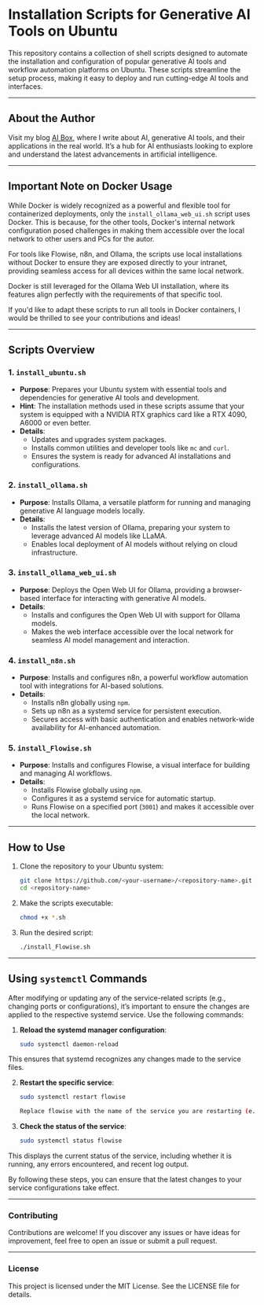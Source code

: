 # Installation Scripts for Generative AI Tools on Ubuntu

This repository contains a collection of shell scripts designed to automate the installation and configuration of popular generative AI tools and workflow automation platforms on Ubuntu. These scripts streamline the setup process, making it easy to deploy and run cutting-edge AI tools and interfaces.

---

## About the Author

Visit my blog [AI Box](https://ai-box.eu), where I write about AI, generative AI tools, and their applications in the real world. It’s a hub for AI enthusiasts looking to explore and understand the latest advancements in artificial intelligence.

---

## Important Note on Docker Usage

While Docker is widely recognized as a powerful and flexible tool for containerized deployments, only the `install_ollama_web_ui.sh` script uses Docker. This is because, for the other tools, Docker's internal network configuration posed challenges in making them accessible over the local network to other users and PCs for the autor. 

For tools like Flowise, n8n, and Ollama, the scripts use local installations without Docker to ensure they are exposed directly to your intranet, providing seamless access for all devices within the same local network.

Docker is still leveraged for the Ollama Web UI installation, where its features align perfectly with the requirements of that specific tool.

If you'd like to adapt these scripts to run all tools in Docker containers, I would be thrilled to see your contributions and ideas!

---

## Scripts Overview

### 1. `install_ubuntu.sh`
- **Purpose**: Prepares your Ubuntu system with essential tools and dependencies for generative AI tools and development.
- **Hint**: The installation methods used in these scripts assume that your system is equipped with a NVIDIA RTX graphics card like a RTX 4090, A6000 or even better.
- **Details**:
  - Updates and upgrades system packages.
  - Installs common utilities and developer tools like `mc` and `curl`.
  - Ensures the system is ready for advanced AI installations and configurations.

### 2. `install_ollama.sh`
- **Purpose**: Installs Ollama, a versatile platform for running and managing generative AI language models locally.
- **Details**:
  - Installs the latest version of Ollama, preparing your system to leverage advanced AI models like LLaMA.
  - Enables local deployment of AI models without relying on cloud infrastructure.

### 3. `install_ollama_web_ui.sh`
- **Purpose**: Deploys the Open Web UI for Ollama, providing a browser-based interface for interacting with generative AI models.
- **Details**:
  - Installs and configures the Open Web UI with support for Ollama models.
  - Makes the web interface accessible over the local network for seamless AI model management and interaction.

### 4. `install_n8n.sh`
- **Purpose**: Installs and configures n8n, a powerful workflow automation tool with integrations for AI-based solutions.
- **Details**:
  - Installs n8n globally using `npm`.
  - Sets up n8n as a systemd service for persistent execution.
  - Secures access with basic authentication and enables network-wide availability for AI-enhanced automation.

### 5. `install_Flowise.sh`
- **Purpose**: Installs and configures Flowise, a visual interface for building and managing AI workflows.
- **Details**:
  - Installs Flowise globally using `npm`.
  - Configures it as a systemd service for automatic startup.
  - Runs Flowise on a specified port (`3001`) and makes it accessible over the local network.

---

## How to Use

1. Clone the repository to your Ubuntu system:
   ```bash
   git clone https://github.com/<your-username>/<repository-name>.git
   cd <repository-name>
2. Make the scripts executable:
   ```bash
   chmod +x *.sh

3. Run the desired script:
   ```bash
   ./install_Flowise.sh

---

## Using `systemctl` Commands

After modifying or updating any of the service-related scripts (e.g., changing ports or configurations), it’s important to ensure the changes are applied to the respective systemd service. Use the following commands:

1. **Reload the systemd manager configuration**:
   ```bash
   sudo systemctl daemon-reload

This ensures that systemd recognizes any changes made to the service files.

2. **Restart the specific service**:

   ```bash
   sudo systemctl restart flowise
   
   Replace flowise with the name of the service you are restarting (e.g., n8n or ollama).

3. **Check the status of the service**:

   ```bash
   sudo systemctl status flowise
   
This displays the current status of the service, including whether it is running, any errors encountered, and recent log output.


By following these steps, you can ensure that the latest changes to your service configurations take effect.

---

### Contributing
Contributions are welcome! If you discover any issues or have ideas for improvement, feel free to open an issue or submit a pull request.

---

### License
This project is licensed under the MIT License. See the LICENSE file for details.
